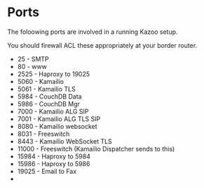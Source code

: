 # Ports

The foloowing ports are involved in a running Kazoo setup.

You should firewall ACL these appropriately at your border router.

* 25 - SMTP
* 80 - www
* 2525 - Haproxy to 19025
* 5060 - Kamailio
* 5061 - Kamailio TLS
* 5984 - CouchDB Data
* 5986 - CouchDB Mgr
* 7000 - Kamailio ALG SIP
* 7001 - Kamailio ALG TLS SIP
* 8080 - Kamailio websocket
* 8031 - Freeswitch
* 8443 - Kamailio WebSocket TLS
* 11000 - Freeswitch (Kamailio Dispatcher sends to this)
* 15984 - Haproxy to 5984
* 15986 - Haproxy to 5986
* 19025 - Email to Fax
* 
